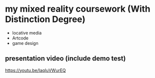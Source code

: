 # my mixed reality coursework  (With Distinction Degree) 
-  locative media
-  Artcode
-  game design
## presentation video (include demo test)
https://youtu.be/IaqIuVWurEQ
